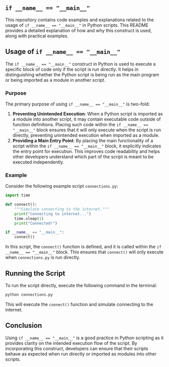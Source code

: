 ## `if __name__ == "__main__"`

This repository contains code examples and explanations related to the usage of `if __name__ == "__main__"` in Python scripts. This README provides a detailed explanation of how and why this construct is used, along with practical examples.

## Usage of `if __name__ == "__main__"`

The `if __name__ == "__main__"` construct in Python is used to execute a specific block of code only if the script is run directly. It helps in distinguishing whether the Python script is being run as the main program or being imported as a module in another script.

### Purpose

The primary purpose of using `if __name__ == "__main__"` is two-fold:

1. **Preventing Unintended Execution**: When a Python script is imported as a module into another script, it may contain executable code outside of function definitions. Placing such code within the `if __name__ == "__main__"` block ensures that it will only execute when the script is run directly, preventing unintended execution when imported as a module.
2. **Providing a Main Entry Point**: By placing the main functionality of a script within the `if __name__ == "__main__"` block, it explicitly indicates the entry point for execution. This improves code readability and helps other developers understand which part of the script is meant to be executed independently.

### Example

Consider the following example script `connections.py`:

```python
import time

def connect():
    """Simulate connecting to the internet."""
    print("Connecting to internet...")
    time.sleep(1)
    print("Connected!")

if __name__ == "__main__":
    connect()
```

In this script, the `connect()` function is defined, and it is called within the `if __name__ == "__main__"` block. This ensures that `connect()` will only execute when `connections.py` is run directly.

## Running the Script

To run the script directly, execute the following command in the terminal:

```bash
python connections.py
```

This will execute the `connect()` function and simulate connecting to the internet.

## Conclusion

Using `if __name__ == "__main__"` is a good practice in Python scripting as it provides clarity on the intended execution flow of the script. By incorporating this construct, developers can ensure that their scripts behave as expected when run directly or imported as modules into other scripts.
